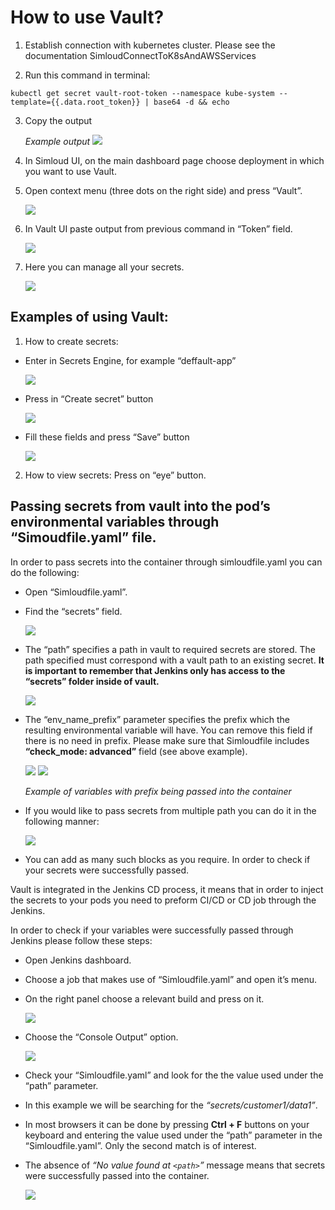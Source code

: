 # How to use Vault?

1. Establish connection with kubernetes cluster. Please see the documentation SimloudConnectToK8sAndAWSServices

2. Run this command in terminal:

```
kubectl get secret vault-root-token --namespace kube-system -- template={{.data.root_token}} | base64 -d && echo
```

3. Copy the output

   _Example output_
   ![](/img/onboarding/how-to-use-vault/image1.jpg)

4. In Simloud UI, on the main dashboard page choose deployment in which you want to use Vault.

5. Open context menu (three dots on the right side) and press “Vault”.

   ![](/img/onboarding/how-to-use-vault/image2.jpg)

6. In Vault UI paste output from previous command in “Token” field.

   ![](/img/onboarding/how-to-use-vault/image3.jpg)

7. Here you can manage all your secrets.

   ![](/img/onboarding/how-to-use-vault/image4.jpg)

## Examples of using Vault:

1. How to create secrets:

- Enter in Secrets Engine, for example “deffault-app”

  ![](/img/onboarding/how-to-use-vault/image5.jpg)

- Press in “Create secret” button

  ![](/img/onboarding/how-to-use-vault/image6.jpg)

- Fill these fields and press “Save” button

  ![](/img/onboarding/how-to-use-vault/image7.png)

2. How to view secrets: Press on “eye” button.

## Passing secrets from vault into the pod’s environmental variables through “Simoudfile.yaml” file.

In order to pass secrets into the container through simloudfile.yaml you can do the following:

- Open “Simloudfile.yaml”.

- Find the “secrets” field.

  ![](/img/onboarding/how-to-use-vault/image8.jpg)

- The “path” specifies a path in vault to required secrets are stored. The path specified must correspond with a vault path to an existing secret. **It is important to remember that Jenkins only has access to the “secrets” folder inside of vault.**

  ![](/img/onboarding/how-to-use-vault/image9.png)

- The “env_name_prefix” parameter specifies the prefix which the resulting environmental variable will have. You can remove this field if there is no need in prefix. Please make sure that Simloudfile includes **“check_mode: advanced”** field (see above example).

  ![](/img/onboarding/how-to-use-vault/image10.jpg)
  ![](/img/onboarding/how-to-use-vault/image11.png)

  _Example of variables with prefix being passed into the container_

- If you would like to pass secrets from multiple path you can do it in the following manner:

  ![](/img/onboarding/how-to-use-vault/image12.jpg)

- You can add as many such blocks as you require. In order to check if your secrets were successfully passed.

Vault is integrated in the Jenkins CD process, it means that in order to inject the secrets to your pods you need to preform CI/CD or CD job through the Jenkins.

In order to check if your variables were successfully passed through Jenkins please follow these steps:

- Open Jenkins dashboard.

- Choose a job that makes use of “Simloudfile.yaml” and open it’s menu.

- On the right panel choose a relevant build and press on it.

  ![](/img/onboarding/how-to-use-vault/image13.jpg)

- Choose the “Console Output” option.

  ![](/img/onboarding/how-to-use-vault/image14.jpg)

- Check your “Simloudfile.yaml” and look for the the value used under the “path” parameter.

- In this example we will be searching for the _“secrets/customer1/data1”_.

- In most browsers it can be done by pressing **Ctrl + F** buttons on your keyboard and entering the value used under the “path” parameter in the “Simloudfile.yaml”. Only the second match is of interest.

- The absence of _“No value found at `<path>`”_ message means that secrets were successfully passed into the container.

  ![](/img/onboarding/how-to-use-vault/image15.jpg)
